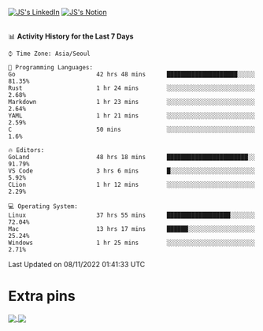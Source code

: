 
[![JS's LinkedIn](https://img.shields.io/badge/LinkedIn-blue?style=for-the-badge&logo=linkedin)](https://www.linkedin.com/in/jaeseung-lee-5a2a32139/) 
[![JS's Notion](https://img.shields.io/badge/Notion-black?style=for-the-badge&logo=notion)](https://bit.ly/ljswiki1) <br><br>
<!-- ![JS's GitHub stats](https://github-readme-stats-lemon-five.vercel.app/api?username=tkxkd0159&hide=contribs,prs,stars,issues&show_icons=true&theme=react&include_all_commits=true)   -->
<!-- ![Top Langs](https://github-readme-stats-lemon-five.vercel.app/api/top-langs/?username=tkxkd0159&layout=compact&hide=jupyter%20notebook,scss,html,css&langs_count=10)  -->


<!--START_SECTION:waka-->
📊 **Activity History for the Last 7 Days** 

```text
⌚︎ Time Zone: Asia/Seoul

💬 Programming Languages: 
Go                       42 hrs 48 mins      ████████████████████░░░░░   81.35% 
Rust                     1 hr 24 mins        ░░░░░░░░░░░░░░░░░░░░░░░░░   2.68% 
Markdown                 1 hr 23 mins        ░░░░░░░░░░░░░░░░░░░░░░░░░   2.64% 
YAML                     1 hr 21 mins        ░░░░░░░░░░░░░░░░░░░░░░░░░   2.59% 
C                        50 mins             ░░░░░░░░░░░░░░░░░░░░░░░░░   1.6%

🔥 Editors: 
GoLand                   48 hrs 18 mins      ███████████████████████░░   91.79% 
VS Code                  3 hrs 6 mins        █░░░░░░░░░░░░░░░░░░░░░░░░   5.92% 
CLion                    1 hr 12 mins        ░░░░░░░░░░░░░░░░░░░░░░░░░   2.29%

💻 Operating System: 
Linux                    37 hrs 55 mins      ██████████████████░░░░░░░   72.04% 
Mac                      13 hrs 17 mins      ██████░░░░░░░░░░░░░░░░░░░   25.24% 
Windows                  1 hr 25 mins        ░░░░░░░░░░░░░░░░░░░░░░░░░   2.71%

```


 Last Updated on 08/11/2022 01:41:33 UTC
<!--END_SECTION:waka-->

# Extra pins
<a href="https://github.com/tkxkd0159/tkxkd0159.github.io">
  <img align="center" src="https://github-readme-stats-lemon-five.vercel.app/api/pin/?username=tkxkd0159&repo=nft-card-game&theme=react" />
</a>
<a href="https://github.com/tkxkd0159/dsalgo">
  <img align="center" src="https://github-readme-stats-lemon-five.vercel.app/api/pin/?username=tkxkd0159&repo=dsalgo&theme=react" />
</a>

<!---
- 🔭 I’m currently working on ...
- 🌱 I’m currently learning blockchain and distributed network
- 👯 I’m looking to collaborate on ...
- 🤔 I’m looking for help with ...
- 💬 Ask me about ...
- 📫 How to reach me: ...
- 😄 Pronouns: ...
- ⚡ Fun fact: ...
-->
